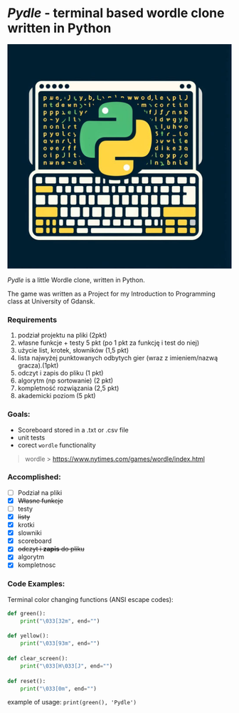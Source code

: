 # *Pydle* - terminal based wordle clone written in Python

![Pydle logo](/pydle_logo1.jpg)

*Pydle* is a little Wordle clone, written in Python.

The game was written as a Project for my Introduction to Programming class at University of Gdansk.



### Requirements

1. podział projektu na pliki (2pkt)
2.  własne funkcje + testy 5 pkt (po 1 pkt za funkcję i test do niej)
3. użycie list, krotek, słowników (1,5 pkt)
4. lista  najwyżej punktowanych odbytych gier (wraz z imieniem/nazwą gracza).(1pkt)
5. odczyt i zapis do pliku (1 pkt)
6. algorytm  (np sortowanie) (2 pkt)
7. kompletność rozwiązania (2,5 pkt)
8. akademicki poziom (5 pkt)

### Goals:

- Scoreboard stored in a .txt or .csv file
- unit tests
- corect `wordle` functionality

> wordle > https://www.nytimes.com/games/wordle/index.html

### Accomplished:

- [ ] Podział na pliki
- [x] ~~Własne funkcje~~
- [ ] testy
- [x] ~~listy~~
- [x] krotki
- [x] slowniki
- [x] scoreboard
- [x] ~~odczyt i **zapis** do pliku~~
- [x] algorytm
- [x] kompletnosc

### Code Examples:

Terminal color changing functions (ANSI escape codes):
```py
def green():
    print("\033[32m", end="")

def yellow():
    print("\033[93m", end="")

def clear_screen():
    print("\033[H\033[J", end="")

def reset():
    print("\033[0m", end="")
```

example of usage: ``print(green(), 'Pydle')``

